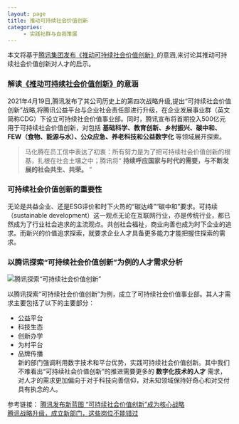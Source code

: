 ```yaml
---
layout: page
title: 推动可持续社会价值创新
categories:
     - 实践社群与自我策展
---
```


本文将基于[腾讯集团发布《推动可持续社会价值创新》](https://mp.weixin.qq.com/s/9puAGSuORGeZ7-8EbK_xRQ)的意涵,来讨论其推动可持续社会价值创新对人才的启示。

### 解读[《推动可持续社会价值创新》](https://mp.weixin.qq.com/s/9puAGSuORGeZ7-8EbK_xRQ)的意涵
2021年4月19日,腾讯发布了其公司历史上的第四次战略升级,提出“可持续社会价值创新”战略,将腾讯公益平台与企业社会责任部进行升级，在企业发展事业群（英文简称CDG）下设立可持续社会价值事业部。同时，腾讯宣布将首期投入500亿元用于可持续社会价值创新，对包括 **基础科学、教育创新、乡村振兴、碳中和、FEW（食物、能源与水）、公众应急、养老科技和公益数字化** 等领域展开探索。

>马化腾在员工信中表达了初衷：所有努力是为了把可持续社会价值创新的根基，扎根在社会土壤之中；腾讯将“ **持续呼应国家与时代的需要，与不断发展的社会共生、共荣。** ”

### 可持续社会价值创新的重要性

无论是共益企业、还是ESG评价和时下火热的“碳达峰”“碳中和”要求。可持续（sustainable development）这一观点无论在互联网行业，亦是传统行业，都已然成为了行业社会追求的主流观点。共创社会福祉，商业向善也成为时下企业的追求。而新兴的价值追求探索，就要求企业人才具备更多能力才能把握住探索的需求。

### 以腾讯探索“可持续社会价值创新”为例的人才需求分析  
![腾讯探索“可持续社会价值创新”](https://imagepphcloud.thepaper.cn/pph/image/127/371/944.jpg"腾讯探索“可持续社会价值创新”")  

以腾讯探索“可持续社会价值创新”为例，成立了可持续社会价值事业部。其人才需求主要包括了以下的主要部分：
* 公益平台
* 科技生态
* 创新办学
* 为村平台
* 品牌传播  
新的部门强调利用数字技术和平台优势，实践可持续社会价值创新。其中我们不难看出“可持续社会价值创新”的推进需要更多的 **数字化技术的人才** 需求，对人才的需求更加偏向于对于科技向善信仰，对未知领域保持好奇心和对交付具有执念的人。

参考链接： 
[腾讯发布新蓝图 “可持续社会价值创新”成为核心战略](https://m.gmw.cn/baijia/2021-04/19/34775353.html)  
[腾讯战略升级，成立新部门，这些岗位不能错过](https://mp.weixin.qq.com/s/9DO_pl9r0rA7tynwmELtOA)